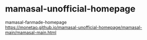 # mamasal-unofficial-homepage
mamasal-fanmade-homepage
<br>
https://monetao.github.io/mamasal-unofficial-homepage/mamasal-main/mamasal-main.html
